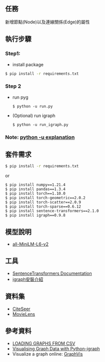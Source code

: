 ## 任務
新增節點(Node)以及連線關係(Edge)的屬性

## 執行步驟
### Step1: 
- install package
```bash
$ pip install -r requirements.txt
```
### Step 2
- run pyg 
    ```bash==
    $ python -u run.py  
    ``` 
- (Optional) run igraph
    ```bash== 
    $ python -u run_igraph.py
    ```
### Note: [python -u explanation](https://stackoverflow.com/questions/14258500/python-significance-of-u-option)

## 套件需求
```bash
$ pip install -r requirements.txt
```
or
```bash==
$ pip install numpy==1.21.4
$ pip install pandas==1.3.4
$ pip install torch==1.10.0
$ pip install torch-geometric==2.0.2
$ pip install torch-scatter==2.0.9
$ pip install torch-sparse==0.6.12
$ pip install sentence-transformers==2.1.0
$ pip install igraph==0.9.8
```

## 模型說明
- [all-MiniLM-L6-v2](https://huggingface.co/sentence-transformers/all-MiniLM-L6-v2)

## 工具
- [SentenceTransformers Documentation](https://www.sbert.net/)
- [igraph安裝介紹](https://igraph.org/python/)

## 資料集
- [CiteSeer](https://networkrepository.com/citeseer.php)
- [MovieLens](https://grouplens.org/datasets/movielens/)

## 參考資料
- [LOADING GRAPHS FROM CSV](https://pytorch-geometric.readthedocs.io/en/latest/notes/load_csv.html)
- [Visualising Graph Data with Python-igraph](https://towardsdatascience.com/visualising-graph-data-with-python-igraph-b3cc81a495cf)
- Visualize a graph online: [GraphVis](https://networkrepository.com/graphvis.php?d=./data/gsm50/labeled/citeseer.edges)
